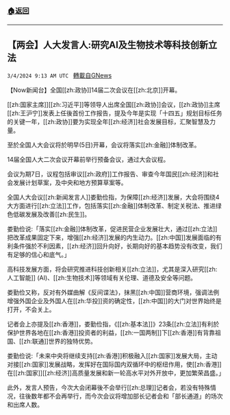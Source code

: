 ###  [:house:返回](README.md)
---


## 【两会】人大发言人:研究AI及生物技术等科技创新立法
`3/4/2024 9:13 AM UTC ` [轉載自GNews](https://gnews.org/articles/2363094)

【Now新闻台】全国[[zh:政协]]14届二次会议在[[zh:北京]]开幕。

[[zh:国家主席]][[zh:习近平]]等领导人出席全国[[zh:政协]]会议，[[zh:政协]]主席[[zh:王沪宁]]发表上任後首份工作报告，提及今年是实现「十四五」规划目标任务的关键一年，[[zh:政协]]要为实现全年[[zh:经济]]社会发展目标，汇聚智慧及力量。

至於全国人大会议将於明早(5日)开幕，会议将落实[[zh:金融]]体制改革。

14届全国人大二次会议开幕前举行预备会议，通过大会议程。

会议为期7日，议程包括审议[[zh:政府]]工作报告、审查今年国民[[zh:经济]]和社会发展计划草案，及中央和地方预算草案等。

全国人大会议[[zh:新闻发言人]]娄勤俭指，为保障[[zh:经济]]发展，大会将围绕4大方面进行[[zh:立法]]工作，包括落实[[zh:金融]]体制改革、制定关税法、推进绿色低碳发展及改善[[zh:民生]]。

娄勤俭说:「落实[[zh:金融]]体制改革，促进民营企业发展壮大，通过[[zh:立法]]把改革成果固定下来，增强[[zh:经济]]发展的内生动力。[[zh:中国]]发展面临的有利条件强於不利因素，[[zh:经济]]回升向好，长期向好的基本趋势没有改变，我们有足够的信心和底气。」

高科技发展方面，将会研究推进科技创新相关[[zh:立法]]，尤其是深入研究[[zh:人工智能]] (AI)、[[zh:生物技术]]等领域有关伦理、道德及安全等问题。

娄勤俭又称，反对有外媒曲解《反间谍法》，抹黑[[zh:中国]]营商环境，强调法例增强外国企业及外国人在[[zh:华投]]资的确定性，[[zh:中国]]的大门对世界始终是打开，不会关上。

记者会上亦提及[[zh:香港]]，娄勤俭指，《[[zh:基本法]]》23条[[zh:立法]]有利於保护世界各地在[[zh:香港]]投资者的利益，[[zh:一国两制]]下[[zh:香港]]有背靠祖国、[[zh:联通]]世界的独特优势。

娄勤俭说:「未来中央将继续支持[[zh:香港]]积极融入[[zh:国家]]发展大局，主动对接[[zh:国家]]发展战略，发挥好在国际国内双循环中的枢纽作用，使[[zh:香港]]在[[zh:国家]][[zh:经济]]高质量发展和新一轮高水平对外开放中，更加繁荣昌盛。」

此外，发言人预告，今次大会闭幕後不会举行[[zh:总理]]记者会，若没有特殊情况，往後数年都不会再举行，而今次会议将增加部长记者会和「部长通道」的场次和出席人数。
